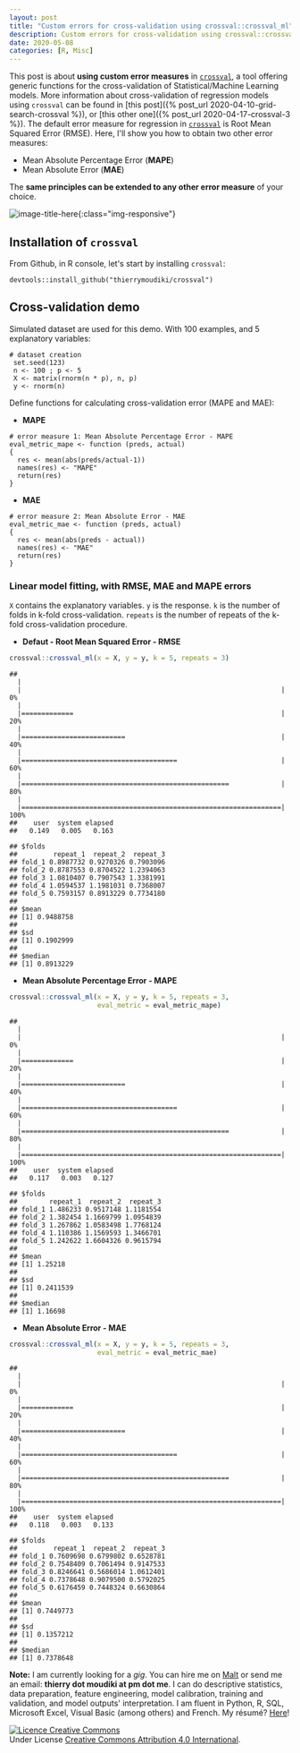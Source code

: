 ```yaml
---
layout: post
title: "Custom errors for cross-validation using crossval::crossval_ml"
description: Custom errors for cross-validation using crossval::crossval_ml
date: 2020-05-08
categories: [R, Misc]
---
```


This post is about __using custom error measures__ in [`crossval`](https://github.com/thierrymoudiki/crossval), a tool offering generic functions for the cross-validation of Statistical/Machine Learning models. More information about cross-validation of regression models using `crossval` can be found in [this post]({% post_url 2020-04-10-grid-search-crossval %}), or [this other one]({% post_url 2020-04-17-crossval-3 %}). The default error measure for regression in [`crossval`](https://github.com/thierrymoudiki/crossval) is Root Mean Squared Error (RMSE). Here, I'll show you how to obtain two other error measures:

- Mean Absolute Percentage Error (__MAPE__)
- Mean Absolute Error (__MAE__)  

The __same principles can be extended to any other error measure__ of your choice. 

![image-title-here]({{base}}/images/2020-04-17/2020-04-17-image1.png){:class="img-responsive"}

## Installation of `crossval`

From Github, in R console, let's start by installing `crossval`:

```{r}
devtools::install_github("thierrymoudiki/crossval")
```

## Cross-validation demo

Simulated dataset are used for this demo. With 100 examples, and 5 explanatory variables: 

```{r}
# dataset creation
 set.seed(123)
 n <- 100 ; p <- 5
 X <- matrix(rnorm(n * p), n, p)
 y <- rnorm(n)
```

Define functions for calculating cross-validation error (MAPE and MAE):

- __MAPE__

```{r}
# error measure 1: Mean Absolute Percentage Error - MAPE
eval_metric_mape <- function (preds, actual)
{
  res <- mean(abs(preds/actual-1))
  names(res) <- "MAPE"
  return(res)
}
```

- __MAE__

```{r}
# error measure 2: Mean Absolute Error - MAE
eval_metric_mae <- function (preds, actual)
{
  res <- mean(abs(preds - actual))
  names(res) <- "MAE"
  return(res)
}
```


### Linear model fitting, with RMSE, MAE and MAPE errors

`X` contains the explanatory variables.
`y` is the response.
`k` is the number of folds in k-fold cross-validation.
`repeats` is the number of repeats of the k-fold cross-validation procedure.

- __Defaut - Root Mean Squared Error - RMSE__

```r
crossval::crossval_ml(x = X, y = y, k = 5, repeats = 3)
```

```
## 
  |                                                                       
  |                                                                 |   0%
  |                                                                       
  |=============                                                    |  20%
  |                                                                       
  |==========================                                       |  40%
  |                                                                       
  |=======================================                          |  60%
  |                                                                       
  |====================================================             |  80%
  |                                                                       
  |=================================================================| 100%
##    user  system elapsed 
##   0.149   0.005   0.163
```
```
## $folds
##         repeat_1  repeat_2  repeat_3
## fold_1 0.8987732 0.9270326 0.7903096
## fold_2 0.8787553 0.8704522 1.2394063
## fold_3 1.0810407 0.7907543 1.3381991
## fold_4 1.0594537 1.1981031 0.7368007
## fold_5 0.7593157 0.8913229 0.7734180
## 
## $mean
## [1] 0.9488758
## 
## $sd
## [1] 0.1902999
## 
## $median
## [1] 0.8913229
```

- __Mean Absolute Percentage Error - MAPE__

```r
crossval::crossval_ml(x = X, y = y, k = 5, repeats = 3, 
                      eval_metric = eval_metric_mape)
```

```
## 
  |                                                                       
  |                                                                 |   0%
  |                                                                       
  |=============                                                    |  20%
  |                                                                       
  |==========================                                       |  40%
  |                                                                       
  |=======================================                          |  60%
  |                                                                       
  |====================================================             |  80%
  |                                                                       
  |=================================================================| 100%
##    user  system elapsed 
##   0.117   0.003   0.127
```
```
## $folds
##        repeat_1  repeat_2  repeat_3
## fold_1 1.486233 0.9517148 1.1181554
## fold_2 1.382454 1.1669799 1.0954839
## fold_3 1.267862 1.0583498 1.7768124
## fold_4 1.110386 1.1569593 1.3466701
## fold_5 1.242622 1.6604326 0.9615794
## 
## $mean
## [1] 1.25218
## 
## $sd
## [1] 0.2411539
## 
## $median
## [1] 1.16698
```

- __Mean Absolute Error - MAE__

```r
crossval::crossval_ml(x = X, y = y, k = 5, repeats = 3, 
                      eval_metric = eval_metric_mae)
```

```
## 
  |                                                                       
  |                                                                 |   0%
  |                                                                       
  |=============                                                    |  20%
  |                                                                       
  |==========================                                       |  40%
  |                                                                       
  |=======================================                          |  60%
  |                                                                       
  |====================================================             |  80%
  |                                                                       
  |=================================================================| 100%
##    user  system elapsed 
##   0.118   0.003   0.133
```
```
## $folds
##         repeat_1  repeat_2  repeat_3
## fold_1 0.7609698 0.6799802 0.6528781
## fold_2 0.7548409 0.7061494 0.9147533
## fold_3 0.8246641 0.5686014 1.0612401
## fold_4 0.7378648 0.9079500 0.5792025
## fold_5 0.6176459 0.7448324 0.6630864
## 
## $mean
## [1] 0.7449773
## 
## $sd
## [1] 0.1357212
## 
## $median
## [1] 0.7378648
```

__Note:__ I am currently looking for a _gig_. You can hire me on [Malt](https://www.malt.fr/profile/thierrymoudiki) or send me an email: __thierry dot moudiki at pm dot me__. I can do descriptive statistics, data preparation, feature engineering, model calibration, training and validation, and model outputs' interpretation. I am fluent in Python, R, SQL, Microsoft Excel, Visual Basic (among others) and French. My résumé? [Here]({{base}}/cv/thierry-moudiki.pdf)!

<a rel="license" href="http://creativecommons.org/licenses/by/4.0/"><img alt="Licence Creative Commons" style="border-width:0" src="https://i.creativecommons.org/l/by/4.0/88x31.png" /></a><br />Under License <a rel="license" href="http://creativecommons.org/licenses/by/4.0/">Creative Commons Attribution 4.0 International</a>.
